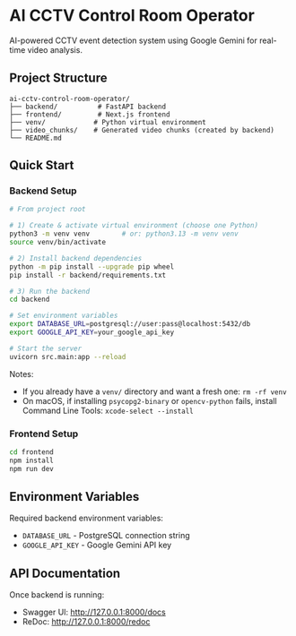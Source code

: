 # AI CCTV Control Room Operator

AI-powered CCTV event detection system using Google Gemini for real-time video analysis.

## Project Structure

```
ai-cctv-control-room-operator/
├── backend/          # FastAPI backend
├── frontend/         # Next.js frontend
├── venv/            # Python virtual environment
├── video_chunks/    # Generated video chunks (created by backend)
└── README.md
```

## Quick Start

### Backend Setup

```bash
# From project root

# 1) Create & activate virtual environment (choose one Python)
python3 -m venv venv        # or: python3.13 -m venv venv
source venv/bin/activate

# 2) Install backend dependencies
python -m pip install --upgrade pip wheel
pip install -r backend/requirements.txt

# 3) Run the backend
cd backend

# Set environment variables
export DATABASE_URL=postgresql://user:pass@localhost:5432/db
export GOOGLE_API_KEY=your_google_api_key

# Start the server
uvicorn src.main:app --reload
```

Notes:

- If you already have a `venv/` directory and want a fresh one: `rm -rf venv`
- On macOS, if installing `psycopg2-binary` or `opencv-python` fails, install Command Line Tools: `xcode-select --install`

### Frontend Setup

```bash
cd frontend
npm install
npm run dev
```

## Environment Variables

Required backend environment variables:

- `DATABASE_URL` - PostgreSQL connection string
- `GOOGLE_API_KEY` - Google Gemini API key

## API Documentation

Once backend is running:

- Swagger UI: http://127.0.0.1:8000/docs
- ReDoc: http://127.0.0.1:8000/redoc
